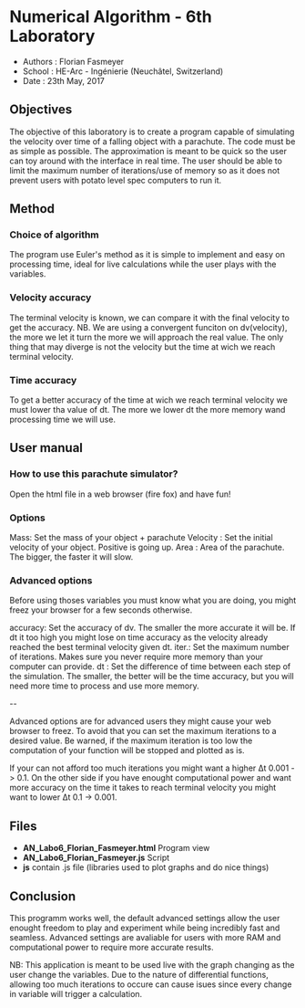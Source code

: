 ﻿Numerical Algorithm - 6th Laboratory
====================================

* Authors : Florian Fasmeyer
* School : HE-Arc - Ingénierie (Neuchâtel, Switzerland)
* Date : 23th May, 2017

Objectives
----------

The objective of this laboratory is to create a program capable of simulating the velocity over time of a 
falling object with a parachute. The code must be as simple as possible. The approximation is meant to be 
quick so the user can toy around with the interface in real time. The user should be able to limit the 
maximum number of iterations/use of memory so as it does not prevent users with potato level spec 
computers to run it.

Method
------

### Choice of algorithm

The program use Euler's method as it is simple to implement and easy on processing time, ideal
for live 
calculations while the user plays with the variables.


### Velocity accuracy

The terminal velocity is known, we can compare it with the final velocity to get the accuracy. NB. We are 
using a convergent funciton on dv(velocity), the more we let it turn the more we will approach the real 
value. The only thing that may diverge is not the velocity but the time at wich we reach terminal velocity.

### Time accuracy

To get a better accuracy of the time at wich we reach terminal velocity we must lower tha value of dt.
The more we lower dt the more memory wand processing time we will use.


User manual
-------------

### How to use this parachute simulator?

Open the html file in a web browser (fire fox) and have fun!

### Options

Mass: Set the mass of your object + parachute
Velocity : Set the initial velocity of your object. Positive is going up.
Area : Area of the parachute. The bigger, the faster it will slow.

### Advanced options

Before using thoses variables you must know what you are doing, you might freez your browser for a few 
seconds otherwise.

accuracy: Set the accuracy of dv. The smaller the more accurate it will be. If dt it too high you might
lose on time accuracy as the velocity already reached the best terminal velocity given dt.
iter.: Set the maximum number of iterations. Makes sure you never require more memory than your computer
can provide. 
dt : Set the difference of time between each step of the simulation. The smaller, the better will be the
time accuracy, but you will need more time to process and use more memory.

--

Advanced options are for advanced users they might cause your web browser to freez. To avoid that you
can set the maximum iterations to a desired value. Be warned, if the maximum iteration is too low
the computation of your function will be stopped and plotted as is.

If your can not afford too much iterations you might want a higher Δt 0.001 -> 0.1. On the other side if you have
enought computational power and want more accuracy on the time it takes to reach terminal velocity
you might want to lower Δt 0.1 -> 0.001.


Files
-----

* **AN_Labo6_Florian_Fasmeyer.html** Program view
* **AN_Labo6_Florian_Fasmeyer.js**  Script
* **js** contain .js file (libraries used to plot graphs and do nice things)

Conclusion
----------

This programm works well, the default advanced settings allow the user enought freedom to play
and experiment while being incredibly fast and seamless. Advanced settings are avaliable for
users with more RAM and computational power to require more accurate results.

NB: This application is meant to be used live with the graph changing as the user change the variables.
Due to the nature of differential functions, allowing too much iterations to occure can cause isues since
every change in variable will trigger a calculation.